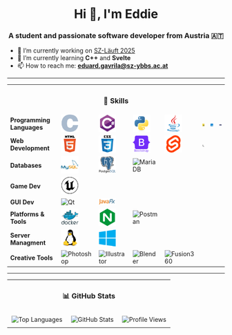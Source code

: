 <h1 align="center">Hi 👋, I'm Eddie</h1>
<h3 align="center">A student and passionate software developer from Austria 🇦🇹</h3>

- 🔭 I’m currently working on [SZ-Läuft 2025](https://github.com/SZ-Laeuft)  
- 🌱 I’m currently learning **C++** and **Svelte**  
- 📫 How to reach me: **eduard.gavrila@sz-ybbs.ac.at**

---

<table align="center">
  <tr>
    <th colspan="9" align="center"><h3 align="center">🧰 Skills</h3></th>
  </tr>

  <tr>
    <td><strong>Programming Languages</strong></td>
    <td><img src="https://raw.githubusercontent.com/devicons/devicon/master/icons/c/c-original.svg" alt="C" width="40"/></td>
    <!--<td><img src="https://raw.githubusercontent.com/devicons/devicon/master/icons/cplusplus/cplusplus-original.svg" alt="C++" width="40"/></td>-->
    <td><img src="https://raw.githubusercontent.com/devicons/devicon/master/icons/csharp/csharp-original.svg" alt="C#" width="40"/></td>
    <td><img src="https://raw.githubusercontent.com/devicons/devicon/master/icons/python/python-original.svg" alt="Python" width="40"/></td>
    <td><img src="https://raw.githubusercontent.com/devicons/devicon/master/icons/java/java-original.svg" alt="Java" width="40"/></td>
    <td><img src="https://raw.githubusercontent.com/devicons/devicon/master/icons/javascript/javascript-original.svg" alt="JavaScript" width="40"/></td>
    <td><img src="https://raw.githubusercontent.com/devicons/devicon/master/icons/typescript/typescript-original.svg" alt="TypeScript" width="40"/></td>
    <td><img src="https://raw.githubusercontent.com/devicons/devicon/master/icons/php/php-original.svg" alt="PHP" width="40"/></td>
  </tr>

  <tr>
    <td><strong>Web Development</strong></td>
    <td><img src="https://raw.githubusercontent.com/devicons/devicon/master/icons/html5/html5-original-wordmark.svg" alt="HTML5" width="40"/></td>
    <td><img src="https://raw.githubusercontent.com/devicons/devicon/master/icons/css3/css3-original-wordmark.svg" alt="CSS3" width="40"/></td>
    <td><img src="https://raw.githubusercontent.com/devicons/devicon/master/icons/bootstrap/bootstrap-plain-wordmark.svg" alt="Bootstrap" width="40"/></td>
    <td><img src="https://raw.githubusercontent.com/devicons/devicon/master/icons/svelte/svelte-original.svg" alt="Svelte" width="40"/></td>
    <td><img src="https://raw.githubusercontent.com/devicons/devicon/master/icons/flask/flask-original.svg" alt="Flask" width="40"/></td>
    <td></td>
  </tr>

  <tr>
    <td><strong>Databases</strong></td>
    <td><img src="https://raw.githubusercontent.com/devicons/devicon/master/icons/mysql/mysql-original-wordmark.svg" alt="MySQL" width="40"/></td>
    <td><img src="https://raw.githubusercontent.com/devicons/devicon/master/icons/postgresql/postgresql-original-wordmark.svg" alt="PostgreSQL" width="40"/></td>
    <td><img src="https://www.vectorlogo.zone/logos/mariadb/mariadb-icon.svg" alt="MariaDB" width="40"/></td>
    <td></td>
    <td></td>
    <td></td>
  </tr>

  <tr>
    <td><strong>Game Dev</strong></td>
    <td><img src="https://raw.githubusercontent.com/devicons/devicon/master/icons/unrealengine/unrealengine-original.svg" alt="Unreal Engine" width="40"/></td>
    <td></td>
    <td></td>
    <td></td>
    <td></td>
    <td></td>
  </tr>

  <tr>
    <td><strong>GUI Dev</strong></td>
    <td><img src="https://upload.wikimedia.org/wikipedia/commons/0/0b/Qt_logo_2016.svg" alt="Qt" width="40"/></td>
    <td><img src="https://raw.githubusercontent.com/edgvrl/edgvrl/refs/heads/main/resources/img/javafx.png" alt="JavaFX" width="40"/></td>
    <td></td>
    <td></td>
    <td></td>
    <td></td>
  </tr>

  <tr>
    <td><strong>Platforms & Tools</strong></td>
    <td><img src="https://raw.githubusercontent.com/devicons/devicon/master/icons/docker/docker-original-wordmark.svg" alt="Docker" width="40"/></td>
    <td><img src="https://raw.githubusercontent.com/devicons/devicon/master/icons/nginx/nginx-original.svg" alt="Nginx" width="40"/></td>
    <td><img src="https://www.vectorlogo.zone/logos/getpostman/getpostman-icon.svg" alt="Postman" width="40"/></td>
    <td></td>
    <td></td>
    <td></td>
  </tr>

  <tr>
    <td><strong>Server Managment</strong></td>
    <td><img src="https://raw.githubusercontent.com/devicons/devicon/master/icons/linux/linux-original.svg" alt="Linux" width="40"/></td>
    <td><img src="https://raw.githubusercontent.com/devicons/devicon/master/icons/windows8/windows8-original.svg" alt="Windows" width="40"/></td>
    <td></td>
    <td></td>
    <td></td>
    <td></td>
  </tr>

  <tr>
    <td><strong>Creative Tools</strong></td>
    <td><img src="https://upload.wikimedia.org/wikipedia/commons/a/af/Adobe_Photoshop_CC_icon.svg" alt="Photoshop" width="40"/></td>
    <td><img src="https://www.vectorlogo.zone/logos/adobe_illustrator/adobe_illustrator-icon.svg" alt="Illustrator" width="40"/></td>
    <td><img src="https://upload.wikimedia.org/wikipedia/commons/0/0c/Blender_logo_no_text.svg" alt="Blender" width="40"/></td> 
    <td><img src="https://damassets.autodesk.net/content/dam/autodesk/www/product-imagery/badge-75x75/fusion-badge-75x75.png" alt="Fusion360" width="40"/></td>
    <td></td>
    <td></td>
  </tr>
</table>

---

<table align="center">
  <tr>
    <th colspan="5" align="center"><h3 align="center">📊 GitHub Stats</h3></th>
  </tr>
  <tr>
    <td style="padding: 10px;" colspan="2">
      <img src="https://github-readme-stats.vercel.app/api/top-langs?username=edgvrl&show_icons=true&locale=en&layout=compact" alt="Top Languages" width="250"/>
    </td>
    <td style="padding: 10px;" colspan="2">
      <img src="https://github-readme-stats.vercel.app/api?username=edgvrl&show_icons=true&locale=en" alt="GitHub Stats" width="325"/>
    </td>
    <td style="padding: 10px;">
      <img src="https://komarev.com/ghpvc/?username=edgvrl&label=Profile%20views&color=0e75b6&style=flat" alt="Profile Views" width="100"/>
    </td>
  </tr>
</table>
